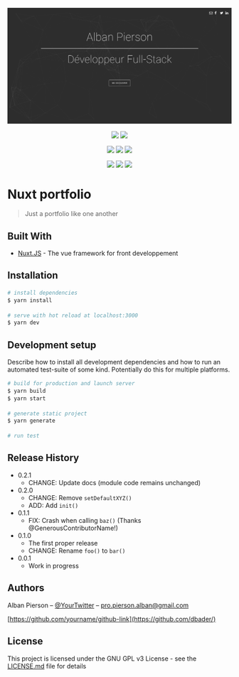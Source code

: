 <p align="center">
  <img src="https://github.com/Zalbani/Nuxt-Portfolio/blob/master/home.png" alt="portfolio screen"/>
</p>
<p align="center">
  <a href="https://david-dm.org/Zalbani/Nuxt-Portfolio" alt="Dependencies"><img src="https://david-dm.org/Zalbani/Nuxt-Portfolio.svg" /></a>
  <a href="http://www.gnu.org/licenses/gpl-3.0" alt="License: GPL v3"><img src="https://img.shields.io/badge/License-GPL%20v3-blue.svg" /></a>
</p>
<p align="center">
  <a href="https://snyk.io/test/github/Zalbani/Nuxt-Portfolio" alt="Known Vulnerabilities"><img src="https://snyk.io/test/github/Zalbani/Nuxt-Portfolio/badge.svg" /></a>
  <a href="https://codeclimate.com/github/Zalbani/Nuxt-Portfolio/maintainability" alt="Maintainability"><img src="https://api.codeclimate.com/v1/badges/db92dbcfec4dfc407995/maintainability" /></a>
  <a href="https://app.circleci.com/pipelines/github/Zalbani/Nuxt-Portfolio" alt="CircleCI"><img src="https://circleci.com/gh/Zalbani/Nuxt-Portfolio.svg?style=shield" /></a>
</p>
<p align="center">
  <a href="https://github.com/Zalbani/Nuxt-Portfolio/commits/master" alt="LastCommit"><img src="https://img.shields.io/github/last-commit/Zalbani/Nuxt-Portfolio?style=flat-square" /></a>
  <a href="http://hits.dwyl.com/Zalbani/Nuxt-Portfolio" alt="HitCount"><img src="http://hits.dwyl.com/Zalbani/Nuxt-Portfolio.svg" /></a>
  <a href="https://app.netlify.com/sites/friendly-newton-306e59/deploys" alt="Netlify Status"><img src="https://api.netlify.com/api/v1/badges/cce42dfb-4c50-4115-9d0a-bc97e409516b/deploy-status" /></a>
</p>

# Nuxt portfolio
> Just a portfolio like one another
>
## Built With

* [Nuxt.JS](https://github.com/nuxt/nuxt.js) - The vue framework for front developpement


## Installation

```bash
# install dependencies
$ yarn install

# serve with hot reload at localhost:3000
$ yarn dev
```

## Development setup

Describe how to install all development dependencies and how to run an automated test-suite of some kind. Potentially do this for multiple platforms.

```bash
# build for production and launch server
$ yarn build
$ yarn start

# generate static project
$ yarn generate

# run test

```

## Release History

* 0.2.1
    * CHANGE: Update docs (module code remains unchanged)
* 0.2.0
    * CHANGE: Remove `setDefaultXYZ()`
    * ADD: Add `init()`
* 0.1.1
    * FIX: Crash when calling `baz()` (Thanks @GenerousContributorName!)
* 0.1.0
    * The first proper release
    * CHANGE: Rename `foo()` to `bar()`
* 0.0.1
    * Work in progress

## Authors

Alban Pierson – [@YourTwitter](https://twitter.com/dbader_org) – pro.pierson.alban@gmail.com

[https://github.com/yourname/github-link](https://github.com/dbader/)

## License

This project is licensed under the GNU GPL v3 License - see the [LICENSE.md](LICENSE.md) file for details
